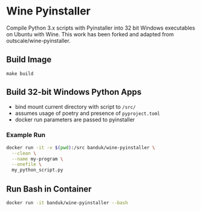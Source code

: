 # Wine Pyinstaller

Compile Python 3.x scripts with Pyinstaller into 32 bit Windows executables on Ubuntu with Wine. This work has been forked and adapted from outscale/wine-pyinstaller.


## Build Image
`make build`

## Build 32-bit Windows Python Apps

- bind mount current directory with script to `/src/`
- assumes usage of poetry and presence of `pyproject.toml`
- docker run parameters are passed to pyinstaller

### Example Run

````bash
docker run -it -v $(pwd):/src banduk/wine-pyinstaller \
  --clean \
  --name my-program \
  --onefile \
  my_python_script.py
````

## Run Bash in Container

````bash
docker run -it banduk/wine-pyinstaller --bash
````
